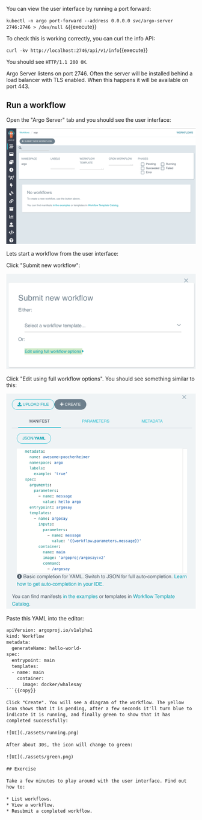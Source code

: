 You can view the user interface by running a port forward:

`kubectl -n argo port-forward --address 0.0.0.0 svc/argo-server 2746:2746 > /dev/null &`{{execute}}

To check this is working correctly, you can curl the info API:

`curl -kv http://localhost:2746/api/v1/info`{{execute}}

You should see `HTTP/1.1 200 OK`.

Argo Server listens on port 2746. Often the server will be installed behind a load balancer with TLS enabled. When this happens it will be available on port 443.

## Run a workflow

Open the "Argo Server" tab and you should see the user interface:

![UI](./assets/ui.png)

Lets start a workflow from the user interface:

Click "Submit new workflow":

![UI](./assets/submit-01.png)

Click "Edit using full workflow options". You should see something similar to this:

![UI](./assets/submit-02.png)

Paste this YAML into the editor:

```
apiVersion: argoproj.io/v1alpha1
kind: Workflow
metadata:
  generateName: hello-world-  
spec:
  entrypoint: main        
  templates:
  - name: main           
    container: 
      image: docker/whalesay  
```{{copy}}

Click "Create". You will see a diagram of the workflow. The yellow icon shows that it is pending, after a few seconds it'll turn blue to indicate it is running, and finally green to show that it has completed successfully:

![UI](./assets/running.png)

After about 30s, the icon will change to green:

![UI](./assets/green.png)

## Exercise

Take a few minutes to play around with the user interface. Find out how to:
 
* List workflows.
* View a workflow.
* Resubmit a completed workflow.